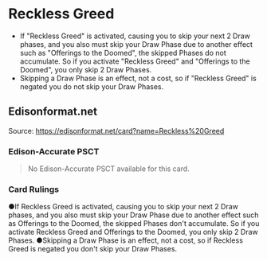 # Reckless Greed

*   If "Reckless Greed" is activated, causing you to skip your next 2 Draw phases, and you also must skip your Draw Phase due to another effect such as "Offerings to the Doomed", the skipped Phases do not accumulate. So if you activate "Reckless Greed" and "Offerings to the Doomed", you only skip 2 Draw Phases.
*   Skipping a Draw Phase is an effect, not a cost, so if "Reckless Greed" is negated you do not skip your Draw Phases.

## Edisonformat.net

Source: https://edisonformat.net/card?name=Reckless%20Greed

### Edison-Accurate PSCT

> No Edison-Accurate PSCT available for this card.

### Card Rulings

●If Reckless Greed is activated, causing you to skip your next 2 Draw phases, and you also must skip your Draw Phase due to another effect such as Offerings to the Doomed, the skipped Phases don't accumulate. So if you activate Reckless Greed and Offerings to the Doomed, you only skip 2 Draw Phases.
●Skipping a Draw Phase is an effect, not a cost, so if Reckless Greed is negated you don't skip your Draw Phases.
            